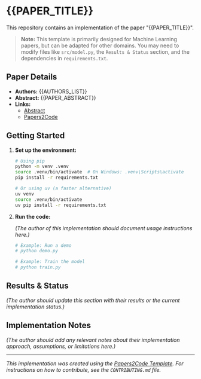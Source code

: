 # {{PAPER_TITLE}}

This repository contains an implementation of the paper "{{PAPER_TITLE}}".

> **Note:** This template is primarily designed for Machine Learning papers, but can be adapted for other domains. You may need to modify files like `src/model.py`, the `Results & Status` section, and the dependencies in `requirements.txt`.

## Paper Details

- **Authors:** {{AUTHORS_LIST}}
- **Abstract:** {{PAPER_ABSTRACT}}
- **Links:**
    - [Abstract]({{ABSTRACT_URL}})
    - [Papers2Code]({{PAPERS2CODE_URL}})

## Getting Started

1.  **Set up the environment:**

    ```bash
    # Using pip
    python -m venv .venv
    source .venv/bin/activate  # On Windows: .venv\Scripts\activate
    pip install -r requirements.txt

    # Or using uv (a faster alternative)
    uv venv
    source .venv/bin/activate
    uv pip install -r requirements.txt
    ```

2.  **Run the code:**

    *(The author of this implementation should document usage instructions here.)*

    ```bash
    # Example: Run a demo
    # python demo.py

    # Example: Train the model
    # python train.py
    ```

## Results & Status

*(The author should update this section with their results or the current implementation status.)*

## Implementation Notes

*(The author should add any relevant notes about their implementation approach, assumptions, or limitations here.)*

---

*This implementation was created using the [Papers2Code Template](https://github.com/papers2code/papers2code-template). For instructions on how to contribute, see the `CONTRIBUTING.md` file.*